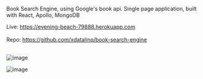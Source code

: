 Book Search Engine, using Google's book api. Single page application, built with React, Apollo, MongoDB

Live: https://evening-beach-79888.herokuapp.com <br><br>
Repo:  https://github.com/xdatalinq/book-search-engine <br><br>

![image](https://user-images.githubusercontent.com/89672040/183815322-46e9c8fc-9b89-46fa-bcea-cc96a1a00aa5.png)

![image](https://user-images.githubusercontent.com/89672040/183815189-1a5bf95d-9de4-4ba5-b9c8-3c841581e934.png)
